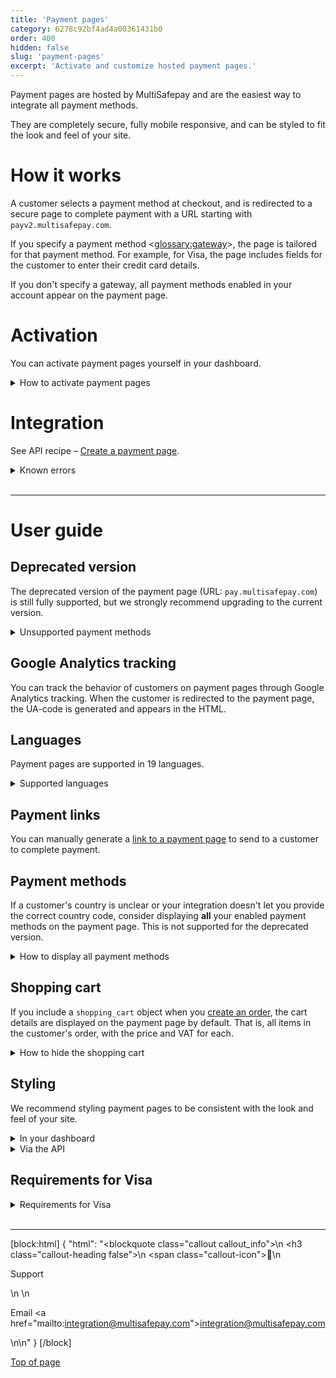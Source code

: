 ```yaml
---
title: 'Payment pages'
category: 6278c92bf4ad4a00361431b0
order: 400
hidden: false
slug: 'payment-pages'
excerpt: 'Activate and customize hosted payment pages.'
---
```

Payment pages are hosted by MultiSafepay and are the easiest way to integrate all payment methods. 

They are completely secure, fully mobile responsive, and can be styled to fit the look and feel of your site.

# How it works

A customer selects a payment method at checkout, and is redirected to a secure page to complete payment with a URL starting with `payv2.multisafepay.com`.

If you specify a payment method <<glossary:gateway>>, the page is tailored for that payment method. For example, for Visa, the page includes fields for the customer to enter their credit card details.  

If you don't specify a gateway, all payment methods enabled in your account appear on the payment page.

# Activation

You can activate payment pages yourself in your dashboard.

<details id="how-to-activate-payment-pages">
<summary>How to activate payment pages</summary>
<br>

1. Sign in to your [MultiSafepay dashboard](https://merchant.multisafepay.com).
2. Go to **Settings** > **Website settings**.
3. Click the relevant site.
4. Select the **Use new payment pages** checkbox.

**Note:** If the **Use new payment pages** checkbox is not visible, email <integration@multisafepay.com>
</details>

# Integration 

See API recipe – [Create a payment page](https://docs-api.multisafepay.com/recipes/create-a-payment-pagelink).

<details id="known-errors">
<summary>Known errors</summary>
<br>

A cross-site request forgery (CSRF) warning appears on payment pages when you use an HTML form to send customers to `https://payv2.multisafepay.com` with a [create order](https://docs-api.multisafepay.com/reference/createorder) request.
 
- `https://api.multisafepay.com` accepts `POST` and `GET` requests.
- `https://payv2.multisafepay.com` only accepts `GET` requests.
</details>
<br>

---

# User guide

## Deprecated version

The deprecated version of the payment page (URL: `pay.multisafepay.com`) is still fully supported, but we strongly recommend upgrading to the current version.

<details id="unsupported-payment-methods">
<summary>Unsupported payment methods</summary>
<br>

We cannot guarantee that the deprecated version will support any new payment methods we add to our platform.

It does **not** support the following methods:

| Method type | Unsupported methods |
|---|---|
| **Pay later** | AfterPay, Betaal per Maand, in3, Klarna |
| **Wallets** | Alipay, Apple Pay, WeChat Pay |
| **Banking** | Bancontact QR, Belfius, CBC/KBC, EPS, iDEAL QR, Request to Pay, Sofort, Trustly |
| **Prepaid cards** | PaySafecard |

</details>

## Google Analytics tracking

You can track the behavior of customers on payment pages through Google Analytics tracking. When the customer is redirected to the payment page, the UA-code is generated and appears in the HTML.

## Languages

Payment pages are supported in 19 languages. 

<details id="supported-languages">
<summary>Supported languages</summary>
<br>

Payment pages support the following languages:

| Supported languages | Supported languages |
|---|---|
| Arabic | Japanese |
| Czech | Mandarin |
| Danish | Norwegian |
| Dutch | Polish |
| English | Portuguese |
| Finnish | Russian |
| French | Spanish |
| German | Swedish |
| Hebrew | Turkish |
| Italian ||

</details>

## Payment links

You can manually generate a [link to a payment page](/docs/payment-links/) to send to a customer to complete payment. 

## Payment methods

If a customer's country is unclear or your integration doesn't let you provide the correct country code, consider displaying **all** your enabled payment methods on the payment page. This is not supported for the deprecated version.

<details id="how-to-display-all-payment-methods">
<summary>How to display all payment methods</summary>
<br>

To display all payment methods on the payment page, follow these steps:

1. [Create an order](https://docs-api.multisafepay.com/reference/createorder) to retrieve the payment link.
2. Add `&methods=all` at the end of the payment link, e.g. `https://testpayv2.multisafepay.com/connect/822LtiM8RjN313Yo5C46E2cjqmuL5qVfc7w/?lang=en_NL&methods=all`
3. Redirect the customer to the adapted link.

**Note:** This is not a standard option in our [ready-made integrations](/docs/our-integrations/).

</details>

## Shopping cart

If you include a `shopping_cart` object when you [create an order](https://docs-api.multisafepay.com/reference/createorder), the cart details are displayed on the payment page by default. That is, all items in the customer's order, with the price and VAT for each.

<details id="how-to-hide-shopping-cart">
<summary>How to hide the shopping cart</summary>
<br>

1. To request to enable **Advanced website templates** for your MultiSafepay account, email <integration@multisafepay.com>
2. Sign in to your [MultiSafepay dashboard](https://merchant.multisafepay.com/). 
3. Go to **Settings** > **New payment pages**.
4. Next to the relevant site, click **Template**.
5. Under **Configure page style**, click **Settings**, and then select the **Hide cart details** checkbox. 

</details>

## Styling 

We recommend styling payment pages to be consistent with the look and feel of your site.

<details id="in-your-dashboard">
<summary>In your dashboard</summary>
<br>

1. Sign in to your [MultiSafepay dashboard](https://merchant.multisafepay.com).
2. Go to **Settings** > **Website settings** > **Website**.
3. Click the **Template** button. 
4. Use the WYSIWYG editor to style the payment page template.  

    **Choosing colors**  
    In the left menu, a color chart appears when you click on the field of a page element. You can also enter a [Hex color](https://www.w3schools.com/colors/colors_picker.asp) in the input field next to it.  

    **Selecting a logo or header image**  
    In **Settings** > **Payment page templates**, upload files for logos or header backgrounds. They may take up to 5 minutes to process, and then automatically appear in the list in the editor.  

    **Setting a default template**  
    If you have more than one template and want to set one as your default template, use the **Set default** option. You can also give this template a name, which is used as the `template_id`.   

    **Editing saved templates**  
    Click **Edit template** (top-left corner).  

    **Duplicating styling to another template**  
    Click **Apply style from** (top-right corner). Save the template to the relevant site.  

5. To save the finished template to the relevant site, click **Submit website**. 

</details>

<details id="via-the-api">
<summary>Via the API</summary>
<br>

You can dynamically style the payment page template for specific transaction requests via our API. 

See API reference – [Create order](https://docs-api.multisafepay.com/reference/createorder) > Payment page/link > `payment_options` object. 

</details>

## Requirements for Visa

<details id="requirements-for-visa">
<summary>Requirements for Visa</summary>
<br>

When customers select Visa as payment method, Visa requires us to display on the payment page the city and country where your webshop is located. This measure aims to increase reliability, transparency, and safety for customers.

</details>
<br>

---

[block:html]
{
  "html": "<blockquote class=\"callout callout_info\">\n    <h3 class=\"callout-heading false\">\n        <span class=\"callout-icon\">💬</span>\n        <p>Support</p>\n    </h3>\n    <p>Email <a href=\"mailto:integration@multisafepay.com\">integration@multisafepay.com</a></p>\n</blockquote>\n"
}
[/block]

[Top of page](#)